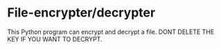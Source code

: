 # File-encrypter/decrypter

This Python program can encrypt and decrypt a file. DONT DELETE THE KEY IF YOU WANT TO DECRYPT.
